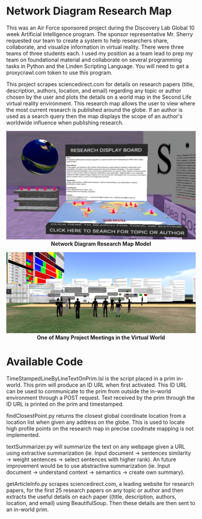 # Network Diagram Research Map

This was an Air Force sponsored project during the Discovery Lab Global 10 week Artificial Intelligence program. The sponsor representative Mr. Sherry requested our team to create a system to help researchers share, collaborate, and visualize information in virtual reality. There were three teams of three students each. I used my position as a team lead to prep my team on foundational material and collaborate on several programming tasks in Python and the Linden Scripting Language. You will need to get a proxycrawl.com token to use this program. 

This project scrapes sciencedirect.com for details on research papers (title, description, authors, location, and email) regarding any topic or author chosen by the user and plots the details on a world map in the Second Life virtual reality environment. This research map allows the user to view where the most current research is published around the globe. If an author is used as a search query then the map displays the scope of an author's worldwide influence when publishing research. 

<p align="center">
  <img src="images/researchMapModel.png"><br>
  <b>Network Diagram Research Map Model</b><br>
</p>

<p align="center">
  <img src="images/dlg group photo.png"><br>
  <b>One of Many Project Meetings in the Virtual World</b><br>
</p>


# Available Code

TimeStampedLineByLineTextOnPrim.lsl is the script placed in a prim in-world. This prim will produce an ID URL when first activated. This ID URL can be used to communicate to the prim from outside the in-world environment through a POST request. Text received by the prim through the ID URL is printed on the prim and timestamped.

findClosestPoint.py returns the closest global coordinate location from a location list when given any address on the globe. This is used to locate high profile points on the research map in precise coodinate mapping is not implemented.

textSummarizer.py will summarize the text on any webpage given a URL using extractive summarization (ie. Input document → sentences similarity → weight sentences → select sentences with higher rank). An future improvement would be to use abstractive summarization (ie. Input document → understand context → semantics → create own summary).

getArticleInfo.py scrapes sciencedirect.com, a leading website for research papers, for the first 25 research papers on any topic or author and then extracts the useful details on each paper ((title, description, authors, location, and email) using BeautifulSoup. Then these details are then sent to an in-world prim.


